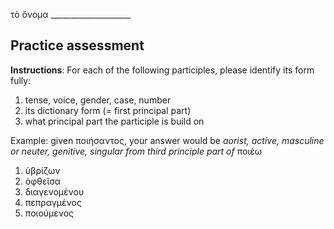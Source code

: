 τὸ ὄνομα ____________________



## Practice assessment

**Instructions**: For each of the following participles, please identify its form fully:

1. tense, voice, gender, case, number
3. its dictionary form (= first principal part)
4. what principal part the participle is build on

Example: given ποιήσαντος, your answer would be *aorist, active, masculine or neuter, genitive, singular from third principle part of* ποιέω


1. ὑβρίζων
2. ὀφθεῖσα 
3. διαγενομένου
4. πεπραγμένος
5. ποιούμενος
